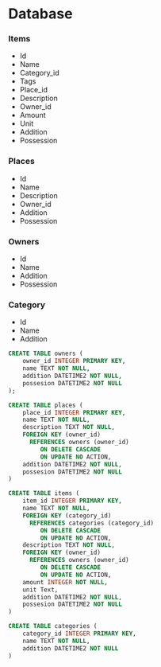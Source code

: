 # Database
### Items
- Id
- Name
- Category_id
- Tags
- Place_id
- Description
- Owner_id
- Amount
- Unit
- Addition
- Possession

### Places
- Id
- Name
- Description
- Owner_id
- Addition
- Possession

### Owners
- Id
- Name
- Addition
- Possession

### Category
- Id
- Name
- Addition

``` sql
CREATE TABLE owners (
    owner_id INTEGER PRIMARY KEY,
    name TEXT NOT NULL,
    addition DATETIME2 NOT NULL,
    possesion DATETIME2 NOT NULL
);

CREATE TABLE places (
    place_id INTEGER PRIMARY KEY,
    name TEXT NOT NULL,
    description TEXT NOT NULL,
    FOREIGN KEY (owner_id) 
      REFERENCES owners (owner_id) 
         ON DELETE CASCADE 
         ON UPDATE NO ACTION,
    addition DATETIME2 NOT NULL,
    possesion DATETIME2 NOT NULL
)

CREATE TABLE items (
    item_id INTEGER PRIMARY KEY,
    name TEXT NOT NULL,
    FOREIGN KEY (category_id) 
      REFERENCES categories (category_id) 
         ON DELETE CASCADE 
         ON UPDATE NO ACTION,
    description TEXT NOT NULL,
    FOREIGN KEY (owner_id) 
      REFERENCES owners (owner_id) 
         ON DELETE CASCADE 
         ON UPDATE NO ACTION,
    amount INTEGER NOT NULL,
    unit Text,
    addition DATETIME2 NOT NULL,
    possesion DATETIME2 NOT NULL
)

CREATE TABLE categories (
    category_id INTEGER PRIMARY KEY,
    name TEXT NOT NULL,
    addition DATETIME2 NOT NULL
)
```